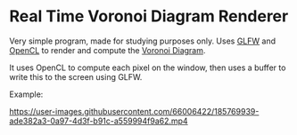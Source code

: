 # Real Time Voronoi Diagram Renderer

Very simple program, made for studying purposes only.
Uses [GLFW](https://www.glfw.org) and [OpenCL](https://www.khronos.org/opencl/) to render and compute the [Voronoi Diagram](https://en.wikipedia.org/wiki/Voronoi_diagram).

It uses OpenCL to compute each pixel on the window, then uses a buffer to write this to the screen using GLFW.

Example:

https://user-images.githubusercontent.com/66006422/185769939-ade382a3-0a97-4d3f-b91c-a559994f9a62.mp4

